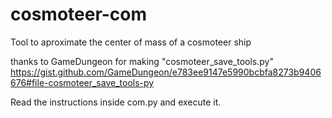 # cosmoteer-com

Tool to aproximate the center of mass of a cosmoteer ship

thanks to GameDungeon for making "cosmoteer_save_tools.py" https://gist.github.com/GameDungeon/e783ee9147e5990bcbfa8273b9406676#file-cosmoteer_save_tools-py

Read the instructions inside com.py and execute it.
